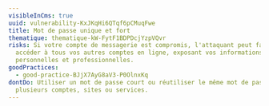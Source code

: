 ```yaml
---
visibleInCms: true
uuid: vulnerability-KxJKqHi6QTqf6pCMuqFwe
title: Mot de passe unique et fort
thematique: thematique-kW-FytF1BDPDcjYzpVQvr
risks: Si votre compte de messagerie est compromis, l'attaquant peut facilement
  accéder à tous vos autres comptes en ligne, exposant vos informations
  personnelles et professionnelles.
goodPractices:
  - good-practice-BJjX7AyG8aV3-P0OlnxKq
dontDo: Utiliser un mot de passe court ou réutiliser le même mot de passe pour
  plusieurs comptes, sites ou services.
---
```

